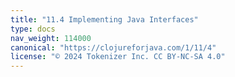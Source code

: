 ```yaml
---
title: "11.4 Implementing Java Interfaces"
type: docs
nav_weight: 114000
canonical: "https://clojureforjava.com/1/11/4"
license: "© 2024 Tokenizer Inc. CC BY-NC-SA 4.0"
---
```

